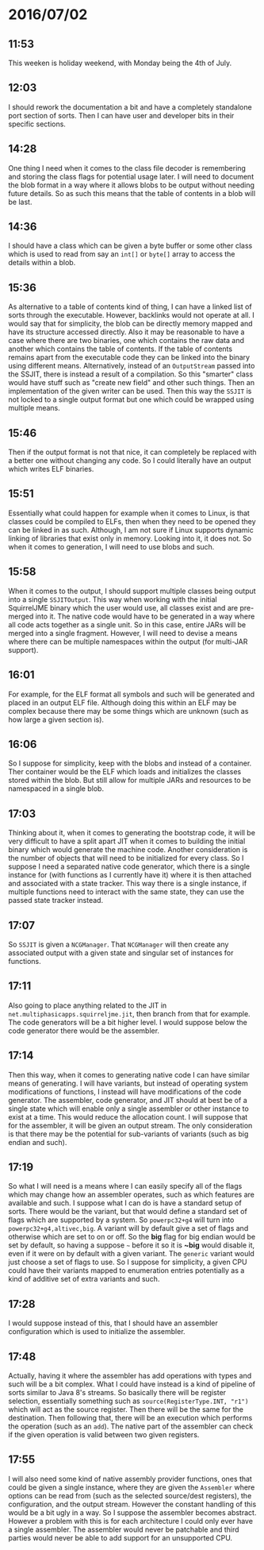 # 2016/07/02

## 11:53

This weeken is holiday weekend, with Monday being the 4th of July.

## 12:03

I should rework the documentation a bit and have a completely standalone port
section of sorts. Then I can have user and developer bits in their specific
sections.

## 14:28

One thing I need when it comes to the class file decoder is remembering and
storing the class flags for potential usage later. I will need to document
the blob format in a way where it allows blobs to be output without needing
future details. So as such this means that the table of contents in a blob will
be last.

## 14:36

I should have a class which can be given a byte buffer or some other class
which is used to read from say an `int[]` or `byte[]` array to access the
details within a blob.

## 15:36

As alternative to a table of contents kind of thing, I can have a linked list
of sorts through the executable. However, backlinks would not operate at all.
I would say that for simplicity, the blob can be directly memory mapped and
have its structure accessed directly. Also it may be reasonable to have a case
where there are two binaries, one which contains the raw data and another
which contains the table of contents. If the table of contents remains apart
from the executable code they can be linked into the binary using different
means. Alternatively, instead of an `OutputStream` passed into the SSJIT,
there is instead a result of a compilation. So this "smarter" class would have
stuff such as "create new field" and other such things. Then an implementation
of the given writer can be used. Then this way the `SSJIT` is not locked to
a single output format but one which could be wrapped using multiple means.

## 15:46

Then if the output format is not that nice, it can completely be replaced with
a better one without changing any code. So I could literally have an output
which writes ELF binaries.

## 15:51

Essentially what could happen for example when it comes to Linux, is that
classes could be compiled to ELFs, then when they need to be opened they can
be linked in as such. Although, I am not sure if Linux supports dynamic linking
of libraries that exist only in memory. Looking into it, it does not. So when
it comes to generation, I will need to use blobs and such.

## 15:58

When it comes to the output, I should support multiple classes being output
into a single `SSJITOutput`. This way when working with the initial SquirrelJME
binary which the user would use, all classes exist and are pre-merged into it.
The native code would have to be generated in a way where all code acts
together as a single unit. So in this case, entire JARs will be merged into a
single fragment. However, I will need to devise a means where there can be
multiple namespaces within the output (for multi-JAR support).

## 16:01

For example, for the ELF format all symbols and such will be generated and
placed in an output ELF file. Although doing this within an ELF may be complex
because there may be some things which are unknown (such as how large a given
section is).

## 16:06

So I suppose for simplicity, keep with the blobs and instead of a container.
Ther container would be the ELF which loads and initializes the classes
stored within the blob. But still allow for multiple JARs and resources to be
namespaced in a single blob.

## 17:03

Thinking about it, when it comes to generating the bootstrap code, it will be
very difficult to have a split apart JIT when it comes to building the initial
binary which would generate the machine code. Another consideration is the
number of objects that will need to be initialized for every class. So I
suppose I need a separated native code generator, which there is a single
instance for (with functions as I currently have it) where it is then attached
and associated with a state tracker. This way there is a single instance, if
multiple functions need to interact with the same state, they can use the
passed state tracker instead.

## 17:07

So `SSJIT` is given a `NCGManager`. That `NCGManager` will then create any
associated output with a given state and singular set of instances for
functions.

## 17:11

Also going to place anything related to the JIT in
`net.multiphasicapps.squirreljme.jit`, then branch from that for example. The
code generators will be a bit higher level. I would suppose below the
code generator there would be the assembler.

## 17:14

Then this way, when it comes to generating native code I can have similar means
of generating. I will have variants, but instead of operating system
modifications of functions, I instead will have modifications of the code
generator. The assembler, code generator, and JIT should at best be of a single
state which will enable only a single assembler or other instance to exist at
a time. This would reduce the allocation count. I will suppose that for the
assembler, it will be given an output stream. The only consideration is that
there may be the potential for sub-variants of variants (such as big endian
and such).

## 17:19

So what I will need is a means where I can easily specify all of the flags
which may change how an assembler operates, such as which features are
available and such. I suppose what I can do is have a standard setup of sorts.
There would be the variant, but that would define a standard set of flags
which are supported by a system. So `powerpc32+g4` will turn into
`powerpc32+g4,altivec,big`. A variant will by default give a set of flags and
otherwise which are set to on or off. So the **big** flag for big endian would
be set by default, so having a suppose `~` before it so it is **~big** would
disable it, even if it were on by default with a given variant. The `generic`
variant would just choose a set of flags to use. So I suppose for simplicity,
a given CPU could have their variants mapped to enumeration entries
potentially as a kind of additive set of extra variants and such.

## 17:28

I would suppose instead of this, that I should have an assembler configuration
which is used to initialize the assembler.

## 17:48

Actually, having it where the assembler has add operations with types and such
will be a bit complex. What I could have instead is a kind of pipeline of
sorts similar to Java 8's streams. So basically there will be register
selection, essentially something such as `source(RegisterType.INT, "r1")` which
will act as the source register. Then there will be the same for the
destination. Then following that, there will be an execution which performs the
operation (such as an `add`). The native part of the assembler can check if the
given operation is valid between two given registers.

## 17:55

I will also need some kind of native assembly provider functions, ones that
could be given a single instance, where they are given the `Assembler` where
options can be read from (such as the selected source/dest registers), the
configuration, and the output stream. However the constant handling of this
would be a bit ugly in a way. So I suppose the assembler becomes abstract.
However a problem with this is for each architecture I could only ever have a
single assembler. The assembler would never be patchable and third parties
would never be able to add support for an unsupported CPU.

